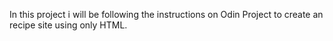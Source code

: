 In this project i will be following the instructions on Odin Project 
to create an recipe site using only HTML.